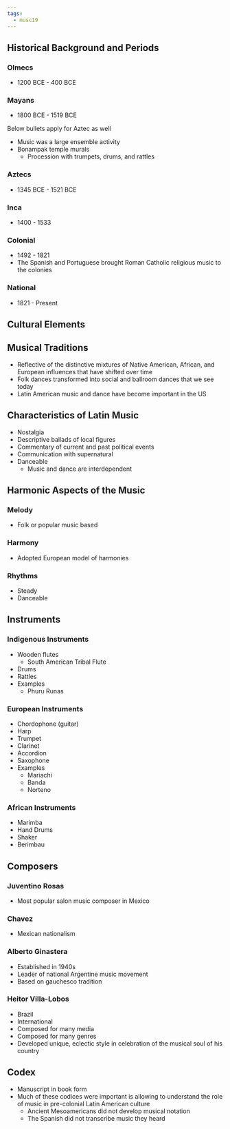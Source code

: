 ```yaml
---
tags:
  - musc19
---
```

## Historical Background and Periods
### Olmecs
* 1200 BCE - 400 BCE
### Mayans
* 1800 BCE - 1519 BCE

Below bullets apply for Aztec as well
* Music was a large ensemble activity
* Bonampak temple murals
	* Procession with trumpets, drums, and rattles
### Aztecs
* 1345 BCE - 1521 BCE
### Inca
* 1400 - 1533
### Colonial
* 1492 - 1821
* The Spanish and Portuguese brought Roman Catholic religious music to the colonies
### National
 * 1821 - Present
## Cultural Elements
## Musical Traditions
* Reflective of the distinctive mixtures of Native American, African, and European influences that have shifted over time
* Folk dances transformed into social and ballroom dances that we see today
* Latin American music and dance have become important in the US
## Characteristics of Latin Music
* Nostalgia
* Descriptive ballads of local figures
* Commentary of current and past political events
* Communication with supernatural
* Danceable
	* Music and dance are interdependent
## Harmonic Aspects of the Music
### Melody
* Folk or popular music based
### Harmony
* Adopted European model of harmonies
### Rhythms
* Steady
* Danceable
## Instruments
### Indigenous Instruments
* Wooden flutes
	* South American Tribal Flute
* Drums
* Rattles
* Examples
	* Phuru Runas
### European Instruments
* Chordophone (guitar)
* Harp
* Trumpet
* Clarinet
* Accordion
* Saxophone
* Examples
	* Mariachi
	* Banda
	* Norteno
### African Instruments
* Marimba
* Hand Drums
* Shaker
* Berimbau
## Composers
### Juventino Rosas
* Most popular salon music composer in Mexico
### Chavez
* Mexican nationalism
### Alberto Ginastera
* Established in 1940s
* Leader of national Argentine music movement
* Based on gauchesco tradition
### Heitor Villa-Lobos
* Brazil
* International
* Composed for many media
* Composed for many genres
* Developed unique, eclectic style in celebration of the musical soul of his country
## Codex
* Manuscript in book form
* Much of these codices were important is allowing to understand the role of music in pre-colonial Latin American culture
	* Ancient Mesoamericans did not develop musical notation
	* The Spanish did not transcribe music they heard